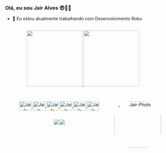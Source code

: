 ### Olá, eu sou Jair Alves 😎👍🏻

- 🔭 Eu estou atualmente trabalhando com Desenvolvimento Roku

##

<div align="center">
  <a href="https://github.com/JairAlves007">
  <img height="180em" src="https://github-readme-stats.vercel.app/api?username=JairAlves007&show_icons=true&theme=yeblu&include_all_commits=true&count_private=true"/>
  <img height="180em" src="https://github-readme-stats.vercel.app/api/top-langs/?username=JairAlves007&layout=compact&langs_count=7&theme=yeblu"/>
</div>

##  

<div align="center"><br>
  <img align="center" alt="Jair-HTML" height="30" width="40" src="https://cdn.jsdelivr.net/gh/devicons/devicon/icons/html5/html5-original.svg">
  <img align="center" alt="Jair-CSS" height="30" width="40" src="https://cdn.jsdelivr.net/gh/devicons/devicon/icons/css3/css3-original.svg">
  <img align="center" alt="Jair-JavaScript" height="30" width="40" src="https://cdn.jsdelivr.net/gh/devicons/devicon/icons/javascript/javascript-original.svg">
  <img align="center" alt="Jair-PHP" height="30" width="40" src="https://cdn.jsdelivr.net/gh/devicons/devicon/icons/php/php-plain.svg">
  <img align="center" alt="Jair-Laravel" height="30" width="40" src="https://cdn.jsdelivr.net/gh/devicons/devicon/icons/laravel/laravel-plain-wordmark.svg">
  <img align="center" alt="Jair-ReactJS" height="30" width="40" src="https://cdn.jsdelivr.net/gh/devicons/devicon/icons/react/react-original.svg">
  <img align="right" alt="Jair-Photo" height="150" style="border-radius:50px;" src="https://avatars.githubusercontent.com/u/62439850?v=4">
</div>
  
##
  
<div align="center">
  <a href="https://www.instagram.com/jair_alves_007/" target="_blank"><img src="https://img.shields.io/badge/-Instagram-%23E4405F?style=for-the-badge&logo=instagram&logoColor=white" target="_blank"></a>
  <a href = "mailto:ajair2550@gmail.com"><img src="https://img.shields.io/badge/-Gmail-%23333?style=for-the-badge&logo=gmail&logoColor=white" target="_blank"></a> 
</div>

